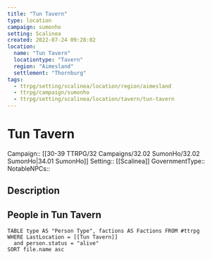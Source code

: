 ```yaml
---
title: "Tun Tavern"
type: location
campaign: sumonho
setting: Scalinea
created: 2022-07-24 09:28:02
location:
  name: "Tun Tavern"
  locationtype: "Tavern"
  region: "Aimesland"
  settlement: "Thornburg"
tags:
  - ttrpg/setting/scalinea/location/region/aimesland
  - ttrpg/campaign/sumonho
  - ttrpg/setting/scalinea/location/tavern/tun-tavern
---
```

# Tun Tavern

Campaign:: [[30-39 TTRPG/32 Campaigns/32.02 SumonHo/32.02 SumonHo|34.01 SumonHo]]
Setting:: [[Scalinea]]
GovernmentType::
NotableNPCs::

## Description



## People in Tun Tavern

```dataview
TABLE type AS "Person Type", factions AS Factions FROM #ttrpg 
WHERE LastLocation = [[Tun Tavern]]
  and person.status = "alive"
SORT file.name asc
```



